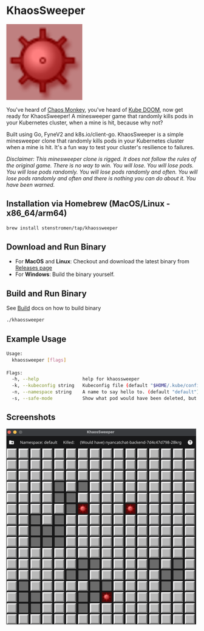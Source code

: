 # KhaosSweeper

![Mine](./mine.png)

You've heard of [Chaos Monkey](https://netflix.github.io/chaosmonkey/), you've heard of [Kube DOOM](https://github.com/storax/kubedoom), now get ready for KhaosSweeper!
A minesweeper game that randomly kills pods in your Kubernetes cluster, when a mine is hit, because why not?

Built using Go, FyneV2 and k8s.io/client-go. KhaosSweeper is a simple minesweeper clone that randomly kills pods in your Kubernetes cluster when a mine is hit. It's a fun way to test your cluster's resilience to failures.

*Disclaimer: This minesweeper clone is rigged. It does not follow the rules of the original game. There is no way to win. You will lose. You will lose pods. You will lose pods randomly. You will lose pods randomly and often. You will lose pods randomly and often and there is nothing you can do about it. You have been warned.*

## Installation via Homebrew (MacOS/Linux - x86_64/arm64)

```bash
brew install stenstromen/tap/khaossweeper
```

## Download and Run Binary

* For **MacOS** and **Linux**: Checkout and download the latest binary from [Releases page](https://github.com/Stenstromen/khaossweeper/releases/latest/)
* For **Windows**: Build the binary yourself.

## Build and Run Binary

See [Build](build.md) docs on how to build binary

```bash
./khaossweeper
```

## Example Usage

```bash
Usage:
  khaossweeper [flags]

Flags:
  -h, --help                help for khaossweeper
  -k, --kubeconfig string   Kubeconfig file (default "$HOME/.kube/config")
  -n, --namespace string    A name to say hello to. (default "default")
  -s, --safe-mode           Show what pod would have been deleted, but don't actually delete it
```

## Screenshots

![Screenshot](./screenshot.png)
